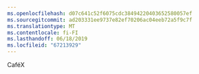```yaml
---
ms.openlocfilehash: d07c641c52f6075cdc38494220403652580057ef
ms.sourcegitcommit: ad203331ee9737e82ef70206ac04eeb72a5f9c7f
ms.translationtype: MT
ms.contentlocale: fi-FI
ms.lasthandoff: 06/18/2019
ms.locfileid: "67213929"
---
```

CaféX